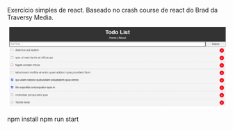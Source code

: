 Exercício simples de react. Baseado no crash course de react do Brad da Traversy Media.


![imagem1](https://github.com/VanLMC/react-todo-list/blob/master/screenshots/Screenshot_4.png)

npm install
npm run start
